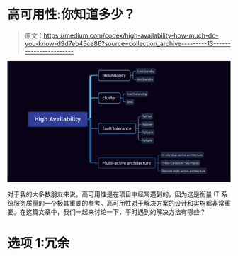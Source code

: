 # 高可用性:你知道多少？

> 原文：<https://medium.com/codex/high-availability-how-much-do-you-know-d9d7eb45ce86?source=collection_archive---------13----------------------->

![](img/ee786b2a013240be6e41d3eed96c30b4.png)

对于我的大多数朋友来说，高可用性是在项目中经常遇到的，因为这是衡量 IT 系统服务质量的一个极其重要的参考。高可用性对于解决方案的设计和实施都非常重要。在这篇文章中，我们一起来讨论一下，平时遇到的解决方法有哪些？

# 选项 1:冗余